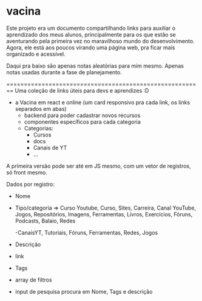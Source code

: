 
# vacina
Este projeto era um documento compartilhando links para auxiliar o aprendizado dos meus alunos, principalmente para os que estão se aventurando pela primeira vez no maravilhoso mundo do desenvolvimento.
Agora, ele está aos poucos virando uma página web, pra ficar mais organizado e acessível.

Daqui pra baixo são apenas notas aleatórias para mim mesmo.
Apenas notas usadas durante a fase de planejamento.


========================================================
Uma coleção de links úteis para devs e aprendizes :D

- a Vacina em react e online (um card responsivo pra cada link, os links separados em abas)
    - backend para poder cadastrar novos recursos
    - componentes específicos para cada categoria
    - Categorias:
        - Cursos
        - docs
        - Canais de YT
        - ...


A primeira versão pode ser até em JS mesmo, com um vetor de registros, só front mesmo.

Dados por registro:
- Nome
- Tipo/categoria => Curso Youtube, Curso, Sites, Carreira, Canal YouTube, Jogos, Repositórios, Imagens, Ferramentas, Livros, Exercícios, Fóruns, Podcasts, Balaio, Redes



    -CanaisYT,   Tutoriais, Fóruns, Ferramentas, Redes, Jogos
- Descrição
- link
- Tags



- array de filtros
- input de pesquisa procura em Nome, Tags e descrição


